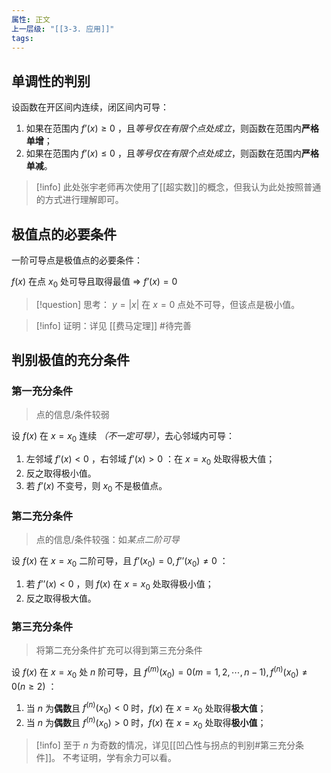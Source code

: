 ```yaml
---
属性: 正文
上一层级: "[[3-3. 应用]]"
tags: 
---
```


## 单调性的判别

设函数在开区间内连续，闭区间内可导：

1. 如果在范围内 $f’(x) \ge 0$ ，且*等号仅在有限个点处成立*，则函数在范围内**严格单增**；
2. 如果在范围内 $f’(x) \le 0$ ，且*等号仅在有限个点处成立*，则函数在范围内**严格单减**。

> [!info] 
> 此处张宇老师再次使用了[[超实数]]的概念，但我认为此处按照普通的方式进行理解即可。

## 极值点的必要条件

一阶可导点是极值点的必要条件：

$f(x)$ 在点 $x_0$ 处可导且取得最值 => $f’(x)=0$

> [!question] 
> 思考： $y=|x|$ 在 $x=0$ 点处不可导，但该点是极小值。

> [!info] 
> 证明：详见 [[费马定理]] #待完善 

## 判别极值的充分条件

### 第一充分条件

> 点的信息/条件较弱

设 $f(x)$ 在 $x=x_0$ 连续 *（不一定可导）*，去心邻域内可导：

1. 左邻域 $f’(x)<0$ ，右邻域 $f’(x)>0$ ：在 $x=x_0$ 处取得极大值；
2. 反之取得极小值。
3. 若 $f’(x)$ 不变号，则 $x_0$ 不是极值点。

### 第二充分条件

> 点的信息/条件较强：如*某点二阶可导*

设 $f(x)$ 在 $x=x_0$ 二阶可导，且 $f’(x_0) = 0, f’’(x_0) \ne 0$ ：

1. 若 $f’’(x)<0$ ，则 $f(x)$ 在 $x=x_0$ 处取得极小值；
2. 反之取得极大值。

### 第三充分条件

> 将第二充分条件扩充可以得到第三充分条件

设 $f(x)$ 在 $x=x_0$ 处 $n$ 阶可导，且 $f^{(m)}(x_0) = 0 (m=1,2, \cdots , n-1), f^{(n)}(x_0) \ne 0 (n \ge 2)$ ：

1. 当 $n$ 为**偶数**且 $f^{(n)}(x_0) < 0$ 时，$f(x)$ 在 $x=x_0$ 处取得**极大值**；
2. 当 $n$ 为**偶数**且 $f^{(n)}(x_0) > 0$ 时，$f(x)$ 在 $x=x_0$ 处取得**极小值**；

> [!info] 
> 至于 $n$ 为奇数的情况，详见[[凹凸性与拐点的判别#第三充分条件]]。
> 不考证明，学有余力可以看。